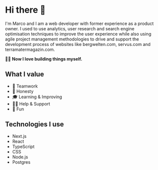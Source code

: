 # Hi there 👋

I'm Marco and I am a web developer with former experience as a product owner. I used to use analytics, user research and search engine optimisation techniques to improve the user experience while also using agile project management methodologies to drive and support the development process of websites like bergwelten.com, servus.com and terramatermagazin.com.

👷‍♂️ **Now I love building things myself.**

## What I value

- 💪  Teamwork
- 💬  Honesty
- 🎓  Learning & Improving
- 🐕‍🦺  Help & Support
- 🤪  Fun

## Technologies I use

- Next.js
- React
- TypeScript
- CSS
- Node.js
- Postgres
